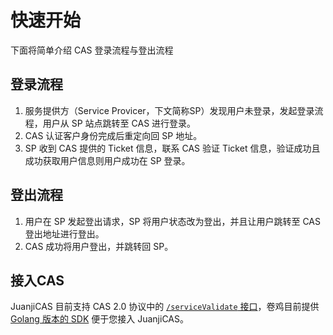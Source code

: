 # 快速开始

下面将简单介绍 CAS 登录流程与登出流程

## 登录流程

1. 服务提供方（Service Provicer，下文简称SP）发现用户未登录，发起登录流程，用户从 SP 站点跳转至 CAS 进行登录。
2. CAS 认证客户身份完成后重定向回 SP 地址。
3. SP 收到 CAS 提供的 Ticket 信息，联系 CAS 验证 Ticket 信息，验证成功且成功获取用户信息则用户成功在 SP 登录。

## 登出流程

1. 用户在 SP 发起登出请求，SP 将用户状态改为登出，并且让用户跳转至 CAS 登出地址进行登出。
2. CAS 成功将用户登出，并跳转回 SP。

## 接入CAS

JuanjiCAS 目前支持 CAS 2.0 协议中的 [`/serviceValidate` 接口](https://apereo.github.io/cas/6.6.x/protocol/CAS-Protocol-V2-Specification.html#25-servicevalidate-cas-20)，卷鸡目前提供 [Golang 版本的 SDK](https://github.com/juanjiTech/juanjiCAS-Go-SDK) 便于您接入 JuanjiCAS。
